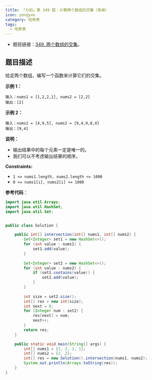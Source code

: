 ```yaml
---
title: 「力扣」第 349 题：计算两个数组的交集（简单）
icon: yongyan
category: 哈希表
tags:
  - 哈希表
---
```


+ 题目链接：[349. 两个数组的交集](https://leetcode-cn.com/problems/intersection-of-two-arrays/)。

## 题目描述

给定两个数组，编写一个函数来计算它们的交集。

**示例 1：**

```
输入：nums1 = [1,2,2,1], nums2 = [2,2]
输出：[2]
```

**示例 2：**

```
输入：nums1 = [4,9,5], nums2 = [9,4,9,8,4]
输出：[9,4]
```

**说明：**

- 输出结果中的每个元素一定是唯一的。
- 我们可以不考虑输出结果的顺序。

**Constraints:**

- `1 <= nums1.length, nums2.length <= 1000`
- `0 <= nums1[i], nums2[i] <= 1000`

**参考代码**：

```java
import java.util.Arrays;
import java.util.HashSet;
import java.util.Set;


public class Solution {

    public int[] intersection(int[] nums1, int[] nums2) {
        Set<Integer> set1 = new HashSet<>();
        for (int value : nums1) {
            set1.add(value);
        }
        
        Set<Integer> set2 = new HashSet<>();
        for (int value : nums2) {
            if (set1.contains(value)) {
                set2.add(value);
            }
        }
        
        int size = set2.size();
        int[] res = new int[size];
        int next = 0;
        for (Integer num : set2) {
            res[next] = num;
            next++;
        }
        return res;
    }

    public static void main(String[] args) {
        int[] nums1 = {1, 2, 2, 1};
        int[] nums2 = {2, 2};
        int[] res = new Solution().intersection(nums1, nums2);
        System.out.println(Arrays.toString(res));
    }
}
```

